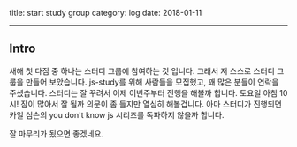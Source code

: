 title: start study group
category: log
date: 2018-01-11

---

## Intro

새해 첫 다짐 중 하나는 스터디 그룹에 참여하는 것 입니다.
그래서 저 스스로 스터디 그룹을 만들어 보았습니다. js-study를 위해 사람들을 모집했고, 꽤 많은 분들이 연락을 주셨습니다.
스터디는 잘 꾸려서 이제 이번주부터 진행을 해볼까 합니다. 토요일 아침 10시! 잠이 많아서 잘 될까 의문이 좀 들지만 열심히 해볼겁니다.
아마 스터디가 진행되면 카일 심슨의 you don't know js 시리즈를 독파하지 않을까 합니다.


잘 마무리가 됬으면 좋겠네요.
